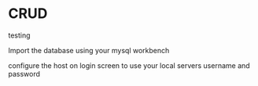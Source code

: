 # CRUD

testing

Import the database using your mysql workbench

configure the host on login screen to use your local servers username and password
